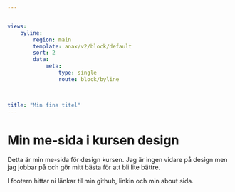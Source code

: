 ```yaml
---


views:
    byline:
        region: main
        template: anax/v2/block/default
        sort: 2
        data:
            meta:
                type: single
                route: block/byline
                


title: "Min fina titel"
---
```


# Min me-sida i kursen design

Detta är min me-sida för design kursen. Jag är ingen vidare på design men jag jobbar på och gör mitt bästa för att bli lite bättre.

I footern hittar ni länkar til min github, linkin och min about sida.


